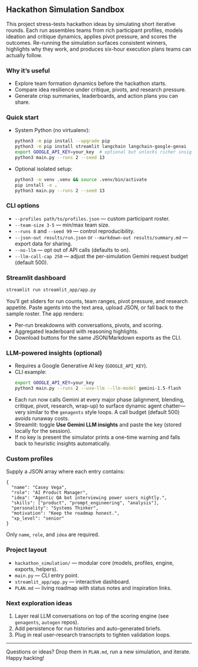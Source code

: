 ## Hackathon Simulation Sandbox

This project stress-tests hackathon ideas by simulating short iterative rounds. Each run assembles teams from rich participant profiles, models ideation and critique dynamics, applies pivot pressure, and scores the outcomes. Re-running the simulation surfaces consistent winners, highlights why they work, and produces six-hour execution plans teams can actually follow.

### Why it’s useful
- Explore team formation dynamics before the hackathon starts.
- Compare idea resilience under critique, pivots, and research pressure.
- Generate crisp summaries, leaderboards, and action plans you can share.

### Quick start
- System Python (no virtualenv):
  ```bash
  python3 -m pip install --upgrade pip
  python3 -m pip install streamlit langchain langchain-google-genai
  export GOOGLE_API_KEY=your_key  # optional but unlocks richer insights
  python3 main.py --runs 2 --seed 13
  ```
- Optional isolated setup:
  ```bash
  python3 -m venv .venv && source .venv/bin/activate
  pip install -e .
  python3 main.py --runs 2 --seed 13
  ```

### CLI options
- `--profiles path/to/profiles.json` — custom participant roster.
- `--team-size 3-5` — min/max team size.
- `--runs 8` and `--seed 99` — control reproducibility.
- `--json-out results/run.json` or `--markdown-out results/summary.md` — export data for sharing.
- `--no-llm` — opt out of API calls (defaults to on).
- `--llm-call-cap 250` — adjust the per-simulation Gemini request budget (default 500).

### Streamlit dashboard
```bash
streamlit run streamlit_app/app.py
```
You’ll get sliders for run counts, team ranges, pivot pressure, and research appetite. Paste agents into the text area, upload JSON, or fall back to the sample roster. The app renders:
- Per-run breakdowns with conversations, pivots, and scoring.
- Aggregated leaderboard with reasoning highlights.
- Download buttons for the same JSON/Markdown exports as the CLI.

### LLM-powered insights (optional)
- Requires a Google Generative AI key (`GOOGLE_API_KEY`).
- CLI example:
  ```bash
  export GOOGLE_API_KEY=your_key
  python3 main.py --runs 2 --use-llm --llm-model gemini-1.5-flash
  ```
- Each run now calls Gemini at every major phase (alignment, blending, critique, pivot, research, wrap-up) to surface dynamic agent chatter—very similar to the `genagents` style loops. A call budget (default 500) avoids runaway costs.
- Streamlit: toggle **Use Gemini LLM insights** and paste the key (stored locally for the session).
- If no key is present the simulator prints a one-time warning and falls back to heuristic insights automatically.

### Custom profiles
Supply a JSON array where each entry contains:
```jsonc
{
  "name": "Casey Vega",
  "role": "AI Product Manager",
  "idea": "Agentic QA bot interviewing power users nightly.",
  "skills": ["product", "prompt_engineering", "analysis"],
  "personality": "Systems Thinker",
  "motivation": "Keep the roadmap honest.",
  "xp_level": "senior"
}
```
Only `name`, `role`, and `idea` are required.

### Project layout
- `hackathon_simulation/` — modular core (models, profiles, engine, exports, helpers).
- `main.py` — CLI entry point.
- `streamlit_app/app.py` — interactive dashboard.
- `PLAN.md` — living roadmap with status notes and inspiration links.

### Next exploration ideas
1. Layer real LLM conversations on top of the scoring engine (see `genagents`, `autogen` repos).
2. Add persistence for run histories and auto-generated briefs.
3. Plug in real user-research transcripts to tighten validation loops.

---
Questions or ideas? Drop them in `PLAN.md`, run a new simulation, and iterate. Happy hacking!
